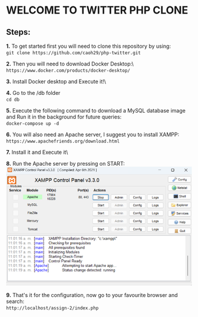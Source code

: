 # WELCOME TO TWITTER PHP CLONE

## Steps:

**1.** To get started first you will need to clone this repository by using:\
 `git clone https://github.com/caoh29/php-twitter.git`

**2.** Then you will need to download Docker Desktop:\  
 `https://www.docker.com/products/docker-desktop/`

**3.** Install Docker desktop and Execute it!\

**4.** Go to the /db folder\
 `cd db`

**5.** Execute the following command to download a MySQL database image and Run it in the background for future queries:\
 `docker-compose up -d`

**6.** You will also need an Apache server, I suggest you to install XAMPP:\
 `https://www.apachefriends.org/download.html`

**7.** Install it and Execute it\

**8.** Run the Apache server by pressing on START:\
 ![alt text](./images/xampp_example.png)

**9.** That's it for the configuration, now go to your favourite browser and search:\
 `http://localhost/assign-2/index.php`
